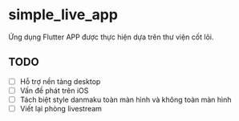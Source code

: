 # simple_live_app

Ứng dụng Flutter APP được thực hiện dựa trên thư viện cốt lõi.

## TODO

- [ ] Hỗ trợ nền tảng desktop
- [ ] Vấn đề phát trên iOS
- [ ] Tách biệt style danmaku toàn màn hình và không toàn màn hình
- [ ] Viết lại phòng livestream